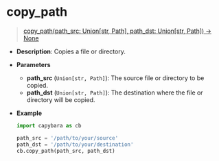 # copy_path

> [copy_path(path_src: Union[str, Path], path_dst: Union[str, Path]) -> None](https://github.com/DocsaidLab/Capybara/blob/975d62fba4f76db59e715c220f7a2af5ad8d050e/capybara/utils/custom_path.py#L34)

- **Description**: Copies a file or directory.

- **Parameters**

  - **path_src** (`Union[str, Path]`): The source file or directory to be copied.
  - **path_dst** (`Union[str, Path]`): The destination where the file or directory will be copied.

- **Example**

  ```python
  import capybara as cb

  path_src = '/path/to/your/source'
  path_dst = '/path/to/your/destination'
  cb.copy_path(path_src, path_dst)
  ```
